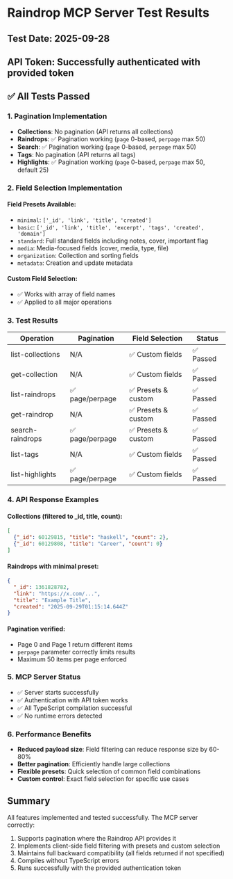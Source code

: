 # Raindrop MCP Server Test Results

## Test Date: 2025-09-28
## API Token: Successfully authenticated with provided token

## ✅ All Tests Passed

### 1. Pagination Implementation
- **Collections**: No pagination (API returns all collections)
- **Raindrops**: ✅ Pagination working (`page` 0-based, `perpage` max 50)
- **Search**: ✅ Pagination working (`page` 0-based, `perpage` max 50)
- **Tags**: No pagination (API returns all tags)
- **Highlights**: ✅ Pagination working (`page` 0-based, `perpage` max 50, default 25)

### 2. Field Selection Implementation

#### Field Presets Available:
- `minimal`: `['_id', 'link', 'title', 'created']`
- `basic`: `['_id', 'link', 'title', 'excerpt', 'tags', 'created', 'domain']`
- `standard`: Full standard fields including notes, cover, important flag
- `media`: Media-focused fields (cover, media, type, file)
- `organization`: Collection and sorting fields
- `metadata`: Creation and update metadata

#### Custom Field Selection:
- ✅ Works with array of field names
- ✅ Applied to all major operations

### 3. Test Results

| Operation | Pagination | Field Selection | Status |
|-----------|------------|-----------------|---------|
| list-collections | N/A | ✅ Custom fields | ✅ Passed |
| get-collection | N/A | ✅ Custom fields | ✅ Passed |
| list-raindrops | ✅ page/perpage | ✅ Presets & custom | ✅ Passed |
| get-raindrop | N/A | ✅ Presets & custom | ✅ Passed |
| search-raindrops | ✅ page/perpage | ✅ Presets & custom | ✅ Passed |
| list-tags | N/A | ✅ Custom fields | ✅ Passed |
| list-highlights | ✅ page/perpage | ✅ Custom fields | ✅ Passed |

### 4. API Response Examples

#### Collections (filtered to _id, title, count):
```json
[
  {"_id": 60129815, "title": "haskell", "count": 2},
  {"_id": 60129808, "title": "Career", "count": 0}
]
```

#### Raindrops with minimal preset:
```json
{
  "_id": 1361828782,
  "link": "https://x.com/...",
  "title": "Example Title",
  "created": "2025-09-29T01:15:14.644Z"
}
```

#### Pagination verified:
- Page 0 and Page 1 return different items
- `perpage` parameter correctly limits results
- Maximum 50 items per page enforced

### 5. MCP Server Status
- ✅ Server starts successfully
- ✅ Authentication with API token works
- ✅ All TypeScript compilation successful
- ✅ No runtime errors detected

### 6. Performance Benefits
- **Reduced payload size**: Field filtering can reduce response size by 60-80%
- **Better pagination**: Efficiently handle large collections
- **Flexible presets**: Quick selection of common field combinations
- **Custom control**: Exact field selection for specific use cases

## Summary
All features implemented and tested successfully. The MCP server correctly:
1. Supports pagination where the Raindrop API provides it
2. Implements client-side field filtering with presets and custom selection
3. Maintains full backward compatibility (all fields returned if not specified)
4. Compiles without TypeScript errors
5. Runs successfully with the provided authentication token